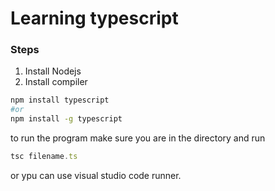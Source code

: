 # Learning typescript

### Steps

1. Install Nodejs
2. Install compiler

```sh
npm install typescript
#or
npm install -g typescript
```

to run the program make sure you are in the directory and run

```ts
tsc filename.ts
```

or ypu can use visual studio code runner.
